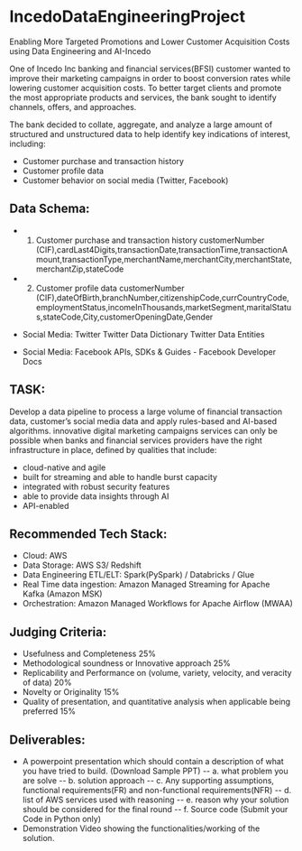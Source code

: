 # IncedoDataEngineeringProject
Enabling More Targeted Promotions and Lower Customer Acquisition Costs using Data Engineering and AI-Incedo

One of Incedo Inc banking and financial services(BFSI) customer wanted to improve their marketing campaigns in order to boost conversion rates while lowering customer acquisition costs. To better target clients and promote the most appropriate products and services, the bank sought to identify channels, offers, and approaches.

The bank decided to collate, aggregate, and analyze a large amount of structured and unstructured data to help identify key indications of interest, including:

- Customer purchase and transaction history
- Customer profile data
- Customer behavior on social media (Twitter, Facebook)

## Data Schema:
- 1. Customer purchase and transaction history
customerNumber (CIF),cardLast4Digits,transactionDate,transactionTime,transactionAmount,transactionType,merchantName,merchantCity,merchantState,merchantZip,stateCode
- 2. Customer profile data
customerNumber (CIF),dateOfBirth,branchNumber,citizenshipCode,currCountryCode,employmentStatus,incomeInThousands,marketSegment,maritalStatus,stateCode,City,customerOpeningDate,Gender

- Social Media: Twitter
Twitter Data Dictionary
Twitter Data Entities
- Social Media: Facebook APIs, SDKs & Guides - Facebook Developer Docs

## TASK:
Develop a data pipeline to process a large volume of financial transaction data, customer’s social media data and apply rules-based and AI-based algorithms. innovative digital marketing campaigns services can only be possible when banks and financial services providers have the right infrastructure in place, defined by qualities that include:

- cloud-native and agile
- built for streaming and able to handle burst capacity
- integrated with robust security features
- able to provide data insights through AI
- API-enabled

## Recommended Tech Stack:
- Cloud: AWS
- Data Storage: AWS S3/ Redshift
- Data Engineering ETL/ELT: Spark(PySpark) / Databricks / Glue
- Real Time data ingestion: Amazon Managed Streaming for Apache Kafka (Amazon MSK)
- Orchestration: Amazon Managed Workflows for Apache Airflow (MWAA)

## Judging Criteria:
- Usefulness and Completeness 25%
- Methodological soundness or Innovative approach 25%
- Replicability and Performance on (volume, variety, velocity, and veracity of data) 20%
- Novelty or Originality 15%
- Quality of presentation, and quantitative analysis when applicable being preferred 15%

## Deliverables:
- A powerpoint presentation which should contain a description of what you have tried to build. (Download Sample PPT)
-- a. what problem you are solve
-- b. solution approach
-- c. Any supporting assumptions, functional requirements(FR) and non-functional requirements(NFR)
-- d. list of AWS services used with reasoning
-- e. reason why your solution should be considered for the final round
-- f. Source code (Submit your Code in Python only)
- Demonstration Video showing the functionalities/working of the solution.
